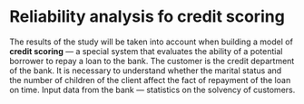 # Reliability analysis fo credit scoring 

The results of the study will be taken into account when building a model of **credit scoring** — a special system that evaluates the ability of a potential borrower to repay a loan to the bank.
The customer is the credit department of the bank. It is necessary to understand whether the marital status and the number of children of the client affect the fact of repayment of the loan on time. Input data from the bank — statistics on the solvency of customers.

